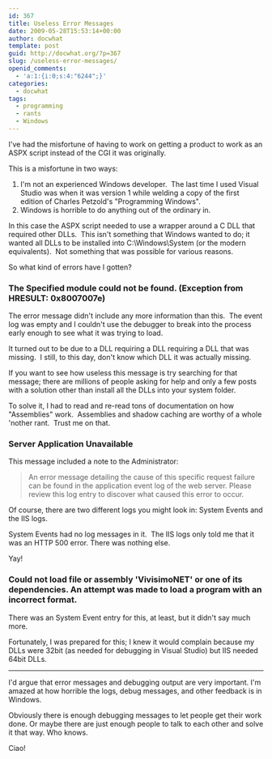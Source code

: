 ```yaml
---
id: 367
title: Useless Error Messages
date: 2009-05-28T15:53:14+00:00
author: docwhat
template: post
guid: http://docwhat.org/?p=367
slug: /useless-error-messages/
openid_comments:
  - 'a:1:{i:0;s:4:"6244";}'
categories:
  - docwhat
tags:
  - programming
  - rants
  - Windows
---
```


I've had the misfortune of having to work on getting a product to work as an
ASPX script instead of the CGI it was originally.

This is a misfortune in two ways:

<ol>
	<li>I'm not an experienced Windows developer.  The last time I used Visual Studio was when it was version 1 while welding a copy of the first edition of Charles Petzold's "Programming Windows".</li>
	<li>Windows is horrible to do anything out of the ordinary in.</li>
</ol>
In this case the ASPX script needed to use a wrapper around a C DLL that required other DLLs.  This isn't something that Windows wanted to do; it wanted all DLLs to be installed into C:\Windows\System (or the modern equivalents).  Not something that was possible for various reasons.

So what kind of errors have I gotten?

<h3>The Specified module could not be found. (Exception from HRESULT: 0x8007007e)</h3>
The error message didn't include any more information than this.  The event log was empty and I couldn't use the debugger to break into the process early enough to see what it was trying to load.

It turned out to be due to a DLL requiring a DLL requiring a DLL that was
missing.  I still, to this day, don't know which DLL it was actually missing.

If you want to see how useless this message is try searching for that message;
there are millions of people asking for help and only a few posts with a
solution other than install all the DLLs into your system folder.

To solve it, I had to read and re-read tons of documentation on how "Assemblies"
work.  Assemblies and shadow caching are worthy of a whole 'nother rant.  Trust
me on that.

<h3>Server Application Unavailable</h3>
This message included a note to the Administrator:
<blockquote>An error message detailing the cause of this specific request failure can be found in the application event log of the web server. Please review this log entry to discover what caused this error to occur.</blockquote>
Of course, there are two different logs you might look in: System Events and the IIS logs.

System Events had no log messages in it.  The IIS logs only told me that it was
an HTTP 500 error. There was nothing else.

Yay!

<h3>Could not load file or assembly 'VivisimoNET' or one of its dependencies. An attempt was made to load a program with an incorrect format.</h3>

There was an System Event entry for this, at least, but it didn't say much more.

Fortunately, I was prepared for this; I knew it would complain because my DLLs
were 32bit (as needed for debugging in Visual Studio) but IIS needed 64bit DLLs.

<hr />

I'd argue that error messages and debugging output are very important. I'm
amazed at how horrible the logs, debug messages, and other feedback is in
Windows.

Obviously there is enough debugging messages to let people get their work done.
Or maybe there are just enough people to talk to each other and solve it that
way. Who knows.

Ciao!
